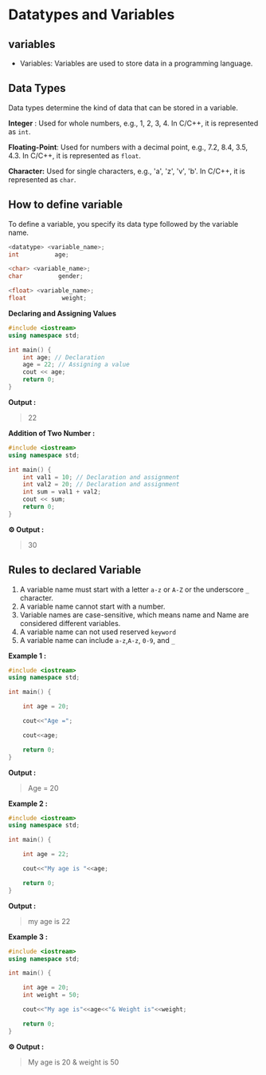 # Datatypes and Variables

## variables 

- Variables: Variables are used to store data in a programming language.

## Data Types 

Data types determine the kind of data that can be stored in a variable.

**Integer** : Used for whole numbers, e.g., 1, 2, 3, 4. In C/C++, it is represented as `int`.

**Floating-Point**: Used for numbers with a decimal point, e.g., 7.2, 8.4, 3.5, 4.3. In C/C++, it is represented as `float`.

**Character:** Used for single characters, e.g., 'a', 'z', 'v', 'b'. In C/C++, it is represented as `char`.

## How to define variable

To define a variable, you specify its data type followed by the variable name.

```c++
<datatype> <variable_name>;
int          age;
```

```c++
<char> <variable_name>;
char          gender;
```

```c++
<float> <variable_name>;
float          weight;
```

**Declaring and Assigning Values**

```cpp
#include <iostream>
using namespace std;

int main() {
    int age; // Declaration
    age = 22; // Assigning a value
    cout << age;
    return 0;
}
```

**Output :**

> 22

**Addition of Two Number :**

```cpp
#include <iostream>
using namespace std;

int main() {
    int val1 = 10; // Declaration and assignment
    int val2 = 20; // Declaration and assignment
    int sum = val1 + val2;
    cout << sum;
    return 0;
}
```

**⚙️ Output :**

> 30

## Rules to declared Variable

1. A variable name must start with a letter `a-z` or `A-Z` or the underscore `_` character.
2. A variable name cannot start with a number.
3. Variable names are case-sensitive, which means name and Name are considered different variables.
4. A variable name can not used reserved `keyword`
5. A variable name can include `a-z`,`A-z`, `0-9`, and `_` 


**Example 1 :**

```cpp
#include <iostream>
using namespace std;

int main() {

    int age = 20;

    cout<<"Age =";

    cout<<age;

    return 0;
}
```

**Output :**

> Age = 20

**Example 2 :**

```cpp
#include <iostream>
using namespace std;

int main() {

    int age = 22;

    cout<<"My age is "<<age;

    return 0;
}
```

**Output :**

> my age is 22

**Example 3 :**

```cpp
#include <iostream>
using namespace std;

int main() {

    int age = 20;
    int weight = 50;

    cout<<"My age is"<<age<<"& Weight is"<<weight;

    return 0;
}
```

**⚙️ Output :**

> My age is 20 & weight is 50